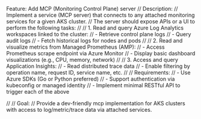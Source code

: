Feature: Add MCP (Monitoring Control Plane) server
// Description:
// Implement a service (MCP server) that connects to any attached monitoring services for a given AKS cluster.
// The server should expose APIs or a UI to perform the following tasks:
//
// 1. Read and query Azure Log Analytics workspaces linked to the cluster:
// - Retrieve control plane logs
// - Query audit logs
// - Fetch historical logs for nodes and pods
//
// 2. Read and visualize metrics from Managed Prometheus (AMP):
// - Access Prometheus scrape endpoint via Azure Monitor
// - Display basic dashboard visualizations (e.g., CPU, memory, network)
//
// 3. Access and query Application Insights:
// - Read distributed trace data
// - Enable filtering by operation name, request ID, service name, etc.
//
// Requirements:
// - Use Azure SDKs (Go or Python preferred)
// - Support authentication via kubeconfig or managed identity
// - Implement minimal RESTful API to trigger each of the above

//
// Goal:
// Provide a dev-friendly mcp implementation for AKS clusters with access to log/metric/trace data via attached services.